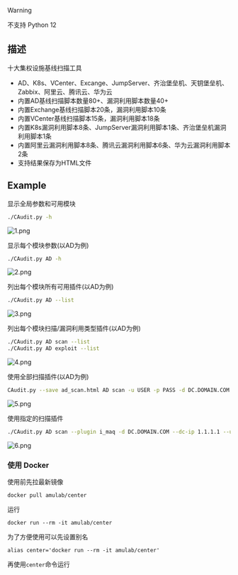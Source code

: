 > [!WARNING]
> 不支持 Python 12

## 描述

十大集权设施基线扫描工具

- AD、K8s、VCenter、Excange、JumpServer、齐治堡垒机、天钥堡垒机、Zabbix、阿里云、腾讯云、华为云
- 内置AD基线扫描脚本数量80+、漏洞利用脚本数量40+
- 内置Exchange基线扫描脚本20条，漏洞利用脚本10条
- 内置VCenter基线扫描脚本15条，漏洞利用脚本18条
- 内置K8s漏洞利用脚本8条、JumpServer漏洞利用脚本1条、齐治堡垒机漏洞利用脚本1条
- 内置阿里云漏洞利用脚本8条、腾讯云漏洞利用脚本6条、华为云漏洞利用脚本2条
- 支持结果保存为HTML文件

## Example

显示全局参数和可用模块

```bash
./CAudit.py -h
```

![1.png](doc/1.png)

显示每个模块参数(以AD为例)

```bash
./CAudit.py AD -h
```

![2.png](doc/2.png)

列出每个模块所有可用插件(以AD为例)

```bash
./CAudit.py AD --list
```

![3.png](doc/3.png)

列出每个模块扫描/漏洞利用类型插件(以AD为例)

```bash
./CAudit.py AD scan --list
./CAudit.py AD exploit --list
```

![4.png](doc/4.png)

使用全部扫描插件(以AD为例)

```bash
CAudit.py --save ad_scan.html AD scan -u USER -p PASS -d DC.DOMAIN.COM --dc-ip 1.1.1.1 --all
```

![5.png](doc/5.png)

使用指定的扫描插件

```bash
./CAudit.py AD scan --plugin i_maq -d DC.DOMAIN.COM --dc-ip 1.1.1.1 --username USER --password PASS
```

![6.png](doc/6.png)

### 使用 Docker

使用前先拉最新镜像

`docker pull amulab/center`

运行

`docker run --rm -it amulab/center`

为了方便使用可以先设置别名

`alias center='docker run --rm -it amulab/center'`

再使用`center`命令运行
